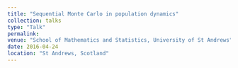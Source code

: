 ```yaml
---
title: "Sequential Monte Carlo in population dynamics"
collection: talks
type: "Talk"
permalink:
venue: "School of Mathematics and Statistics, University of St Andrews"
date: 2016-04-24
location: "St Andrews, Scotland"
---
```

